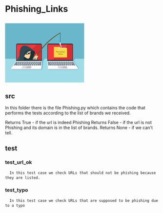 
# Phishing_Links

##

![alt text](https://github.com/oz105/phishing_links/blob/main/img/img.png)

## src

In this folder there is the file Phishing.py which contains the code 
that performs the tests according to the list of brands we received.

Returns True - if the url is indeed Phishing
Returns False - if the url is not Phishing and its domain is in the list of brands.
Returns None - if we can't tell.

## test

### test_url_ok
      
      In this test case we check URLs that should not be phishing because they are listed.

### test_typo

      In this test case we check URLs that are supposed to be phishing due to a typo
      

